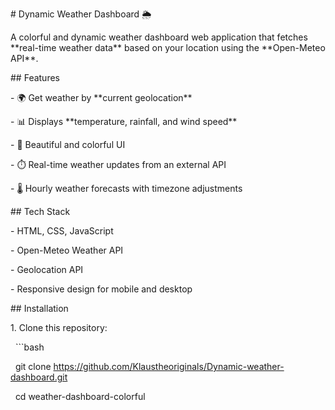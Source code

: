 \# Dynamic Weather Dashboard 🌦️



A colorful and dynamic weather dashboard web application that fetches \*\*real-time weather data\*\* based on your location using the \*\*Open-Meteo API\*\*.  



\## Features

\- 🌍 Get weather by \*\*current geolocation\*\*

\- 📊 Displays \*\*temperature, rainfall, and wind speed\*\*

\- 🎨 Beautiful and colorful UI

\- ⏱️ Real-time weather updates from an external API

\- 🌡️ Hourly weather forecasts with timezone adjustments



\## Tech Stack

\- HTML, CSS, JavaScript

\- Open-Meteo Weather API

\- Geolocation API

\- Responsive design for mobile and desktop



\## Installation

1\. Clone this repository:

&nbsp;  ```bash

&nbsp;  git clone https://github.com/Klaustheoriginals/Dynamic-weather-dashboard.git

&nbsp;  cd weather-dashboard-colorful



